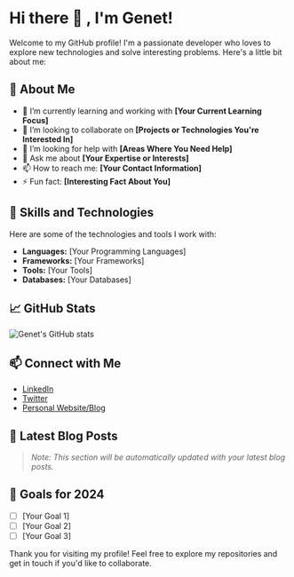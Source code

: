 #                         Hi there 👋 , I'm Genet! 

Welcome to my GitHub profile! I'm a passionate developer who loves to explore new technologies and solve interesting problems. Here's a little bit about me:

## 🚀 About Me

- 🌱 I’m currently learning and working with **[Your Current Learning Focus]**
- 👯 I’m looking to collaborate on **[Projects or Technologies You're Interested In]**
- 🤔 I’m looking for help with **[Areas Where You Need Help]**
- 💬 Ask me about **[Your Expertise or Interests]**
- 📫 How to reach me: **[Your Contact Information]**
- ⚡ Fun fact: **[Interesting Fact About You]**

## 💼 Skills and Technologies

Here are some of the technologies and tools I work with:

- **Languages:** [Your Programming Languages]
- **Frameworks:** [Your Frameworks]
- **Tools:** [Your Tools]
- **Databases:** [Your Databases]

## 📈 GitHub Stats

![Genet's GitHub stats](https://github-readme-stats.vercel.app/api?username=genet1212&show_icons=true&theme=radical)

## 📫 Connect with Me

- [LinkedIn](https://www.linkedin.com/in/hevi-hevi-2029a3342)
- [Twitter](https://twitter.com/your-twitter-handle)
- [Personal Website/Blog](https://yourwebsite.com)

## 📝 Latest Blog Posts

<!-- BLOG-POST-LIST:START -->
<!-- BLOG-POST-LIST:END -->

> *Note: This section will be automatically updated with your latest blog posts.*

## 🎯 Goals for 2024

- [ ] [Your Goal 1]
- [ ] [Your Goal 2]
- [ ] [Your Goal 3]

Thank you for visiting my profile! Feel free to explore my repositories and get in touch if you'd like to collaborate.
